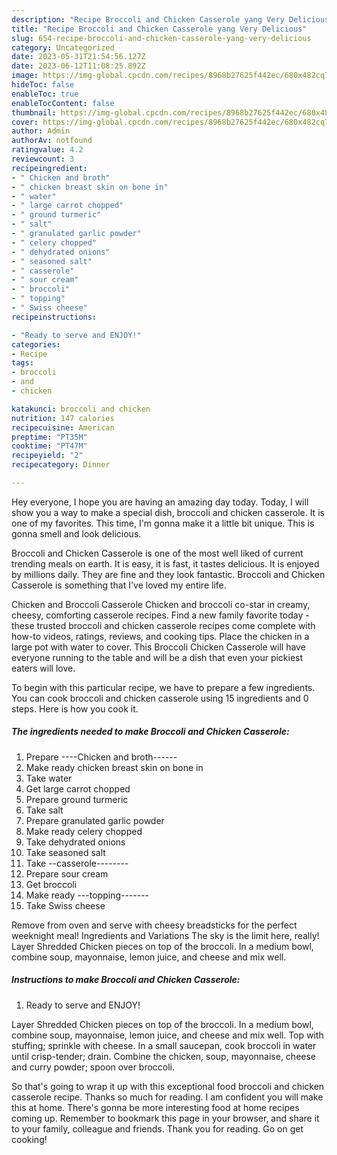 ```yaml
---
description: "Recipe Broccoli and Chicken Casserole yang Very Delicious"
title: "Recipe Broccoli and Chicken Casserole yang Very Delicious"
slug: 654-recipe-broccoli-and-chicken-casserole-yang-very-delicious
category: Uncategorized
date: 2023-05-31T21:54:56.127Z
date: 2023-06-12T11:08:25.892Z
image: https://img-global.cpcdn.com/recipes/8968b27625f442ec/680x482cq70/broccoli-and-chicken-casserole-recipe-main-photo.jpg
hideToc: false
enableToc: true
enableTocContent: false
thumbnail: https://img-global.cpcdn.com/recipes/8968b27625f442ec/680x482cq70/broccoli-and-chicken-casserole-recipe-main-photo.jpg
cover: https://img-global.cpcdn.com/recipes/8968b27625f442ec/680x482cq70/broccoli-and-chicken-casserole-recipe-main-photo.jpg
author: Admin
authorAv: notfound
ratingvalue: 4.2
reviewcount: 3
recipeingredient:
- " Chicken and broth"
- " chicken breast skin on bone in"
- " water"
- " large carrot chopped"
- " ground turmeric"
- " salt"
- " granulated garlic powder"
- " celery chopped"
- " dehydrated onions"
- " seasoned salt"
- " casserole"
- " sour cream"
- " broccoli"
- " topping"
- " Swiss cheese"
recipeinstructions:

- "Ready to serve and ENJOY!"
categories:
- Recipe
tags:
- broccoli
- and
- chicken

katakunci: broccoli and chicken 
nutrition: 147 calories
recipecuisine: American
preptime: "PT35M"
cooktime: "PT47M"
recipeyield: "2"
recipecategory: Dinner

---
```



Hey everyone, I hope you are having an amazing day today. Today, I will show you a way to make a special dish, broccoli and chicken casserole. It is one of my favorites. This time, I'm gonna make it a little bit unique. This is gonna smell and look delicious.

Broccoli and Chicken Casserole is one of the most well liked of current trending meals on earth. It is easy, it is fast, it tastes delicious. It is enjoyed by millions daily. They are fine and they look fantastic. Broccoli and Chicken Casserole is something that I've loved my entire life.

Chicken and Broccoli Casserole Chicken and broccoli co-star in creamy, cheesy, comforting casserole recipes. Find a new family favorite today - these trusted broccoli and chicken casserole recipes come complete with how-to videos, ratings, reviews, and cooking tips. Place the chicken in a large pot with water to cover. This Broccoli Chicken Casserole will have everyone running to the table and will be a dish that even your pickiest eaters will love.


To begin with this particular recipe, we have to prepare a few ingredients. You can cook broccoli and chicken casserole using 15 ingredients and 0 steps. Here is how you cook it.

<!--inarticleads1-->

##### The ingredients needed to make Broccoli and Chicken Casserole:

1. Prepare  ----Chicken and broth------
1. Make ready  chicken breast skin on bone in
1. Take  water
1. Get  large carrot chopped
1. Prepare  ground turmeric
1. Take  salt
1. Prepare  granulated garlic powder
1. Make ready  celery chopped
1. Take  dehydrated onions
1. Take  seasoned salt
1. Take  --casserole--------
1. Prepare  sour cream
1. Get  broccoli
1. Make ready  ---topping-------
1. Take  Swiss cheese


Remove from oven and serve with cheesy breadsticks for the perfect weeknight meal! Ingredients and Variations The sky is the limit here, really! Layer Shredded Chicken pieces on top of the broccoli. In a medium bowl, combine soup, mayonnaise, lemon juice, and cheese and mix well. 

<!--inarticleads2-->

##### Instructions to make Broccoli and Chicken Casserole:


1. Ready to serve and ENJOY!

Layer Shredded Chicken pieces on top of the broccoli. In a medium bowl, combine soup, mayonnaise, lemon juice, and cheese and mix well. Top with stuffing; sprinkle with cheese. In a small saucepan, cook broccoli in water until crisp-tender; drain. Combine the chicken, soup, mayonnaise, cheese and curry powder; spoon over broccoli. 

So that's going to wrap it up with this exceptional food broccoli and chicken casserole recipe. Thanks so much for reading. I am confident you will make this at home. There's gonna be more interesting food at home recipes coming up. Remember to bookmark this page in your browser, and share it to your family, colleague and friends. Thank you for reading. Go on get cooking!
